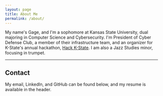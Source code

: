 ```yaml
---
layout: page
title: About Me
permalink: /about/
---
```


My name's Gage, and I'm a sophomore at Kansas State University, dual majoring in Computer Science and Cybersecurity. I'm President of Cyber Defense Club, a member of their infrastructure team, and an organizer for K-State's annual hackathon, [Hack K-State](https://hackkstate.tech/). I am also a Jazz Studies minor, focusing in trumpet.

---

## Contact
My email, LinkedIn, and GitHub can be found below, and my resume is available in the header.
